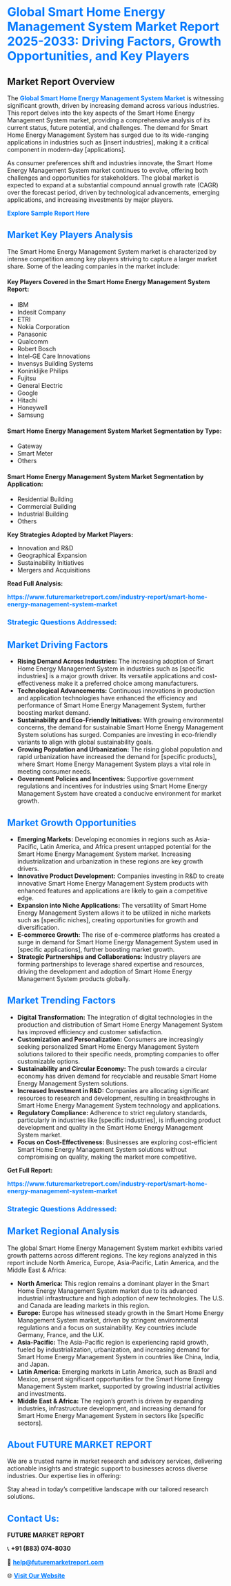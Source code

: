 <h1 style="color: #007BFF;">Global Smart Home Energy Management System Market Report 2025-2033: Driving Factors, Growth Opportunities, and Key Players</h1>

<section id="overview">
<h2>Market Report Overview</h2>
<p>The <a href="https://www.futuremarketreport.com/industry-report/smart-home-energy-management-system-market" style="color: #007BFF; text-decoration: none;"><strong>Global Smart Home Energy Management System Market</strong></a> is witnessing significant growth, driven by increasing demand across various industries. This report delves into the key aspects of the Smart Home Energy Management System market, providing a comprehensive analysis of its current status, future potential, and challenges. The demand for Smart Home Energy Management System has surged due to its wide-ranging applications in industries such as [insert industries], making it a critical component in modern-day [applications].</p>
<p>As consumer preferences shift and industries innovate, the Smart Home Energy Management System market continues to evolve, offering both challenges and opportunities for stakeholders. The global market is expected to expand at a substantial compound annual growth rate (CAGR) over the forecast period, driven by technological advancements, emerging applications, and increasing investments by major players.</p>
</section>

<section id="overview">
<p><a href="https://www.futuremarketreport.com/request-sample/reportId=53662" style="color: #007BFF; text-decoration: none;"><strong>Explore Sample Report Here</strong></a></p>
</section>

<section id="key-players">
<h2 style="color: #007BFF;">Market Key Players Analysis</h2>
<p>The Smart Home Energy Management System market is characterized by intense competition among key players striving to capture a larger market share. Some of the leading companies in the market include:</p>
<h4>Key Players Covered in the Smart Home Energy Management System Report:</h4>
<ul><li>IBM</li><li>Indesit Company</li><li>ETRI</li><li>Nokia Corporation</li><li>Panasonic</li><li>Qualcomm</li><li>Robert Bosch</li><li>Intel-GE Care Innovations</li><li>Invensys Building Systems</li><li>Koninklijke Philips</li><li>Fujitsu</li><li>General Electric</li><li>Google</li><li>Hitachi</li><li>Honeywell</li><li>Samsung</li></ul>
<h4>Smart Home Energy Management System Market Segmentation by Type:</h4>
<ul><li>Gateway</li><li>Smart Meter</li><li>Others</li></ul>

<h4>Smart Home Energy Management System Market Segmentation by Application:</h4>
<ul><li>Residential Building</li><li>Commercial Building</li><li>Industrial Building</li><li>Others</li></ul>
<p><strong>Key Strategies Adopted by Market Players:</strong></p>
<ul>
<li>Innovation and R&D</li>
<li>Geographical Expansion</li>
<li>Sustainability Initiatives</li>
<li>Mergers and Acquisitions</li>
</ul>
</section>

<section>
<p><strong>Read Full Analysis: </strong></p><a href="https://www.futuremarketreport.com/industry-report/smart-home-energy-management-system-market" style="color: #007BFF; text-decoration: none;"><strong>https://www.futuremarketreport.com/industry-report/smart-home-energy-management-system-market</strong></a>
<h3 style="color: #007BFF;">Strategic Questions Addressed:</h3>
</section>

<section id="driving-factors">
<h2 style="color: #007BFF;">Market Driving Factors</h2>
<ul>
<li><strong>Rising Demand Across Industries:</strong> The increasing adoption of Smart Home Energy Management System in industries such as [specific industries] is a major growth driver. Its versatile applications and cost-effectiveness make it a preferred choice among manufacturers.</li>
<li><strong>Technological Advancements:</strong> Continuous innovations in production and application technologies have enhanced the efficiency and performance of Smart Home Energy Management System, further boosting market demand.</li>
<li><strong>Sustainability and Eco-Friendly Initiatives:</strong> With growing environmental concerns, the demand for sustainable Smart Home Energy Management System solutions has surged. Companies are investing in eco-friendly variants to align with global sustainability goals.</li>
<li><strong>Growing Population and Urbanization:</strong> The rising global population and rapid urbanization have increased the demand for [specific products], where Smart Home Energy Management System plays a vital role in meeting consumer needs.</li>
<li><strong>Government Policies and Incentives:</strong> Supportive government regulations and incentives for industries using Smart Home Energy Management System have created a conducive environment for market growth.</li>
</ul>
</section>

<section id="growth-opportunities">
<h2 style="color: #007BFF;">Market Growth Opportunities</h2>
<ul>
<li><strong>Emerging Markets:</strong> Developing economies in regions such as Asia-Pacific, Latin America, and Africa present untapped potential for the Smart Home Energy Management System market. Increasing industrialization and urbanization in these regions are key growth drivers.</li>
<li><strong>Innovative Product Development:</strong> Companies investing in R&D to create innovative Smart Home Energy Management System products with enhanced features and applications are likely to gain a competitive edge.</li>
<li><strong>Expansion into Niche Applications:</strong> The versatility of Smart Home Energy Management System allows it to be utilized in niche markets such as [specific niches], creating opportunities for growth and diversification.</li>
<li><strong>E-commerce Growth:</strong> The rise of e-commerce platforms has created a surge in demand for Smart Home Energy Management System used in [specific applications], further boosting market growth.</li>
<li><strong>Strategic Partnerships and Collaborations:</strong> Industry players are forming partnerships to leverage shared expertise and resources, driving the development and adoption of Smart Home Energy Management System products globally.</li>
</ul>
</section>

<section id="trending-factors">
<h2 style="color: #007BFF;">Market Trending Factors</h2>
<ul>
<li><strong>Digital Transformation:</strong> The integration of digital technologies in the production and distribution of Smart Home Energy Management System has improved efficiency and customer satisfaction.</li>
<li><strong>Customization and Personalization:</strong> Consumers are increasingly seeking personalized Smart Home Energy Management System solutions tailored to their specific needs, prompting companies to offer customizable options.</li>
<li><strong>Sustainability and Circular Economy:</strong> The push towards a circular economy has driven demand for recyclable and reusable Smart Home Energy Management System solutions.</li>
<li><strong>Increased Investment in R&D:</strong> Companies are allocating significant resources to research and development, resulting in breakthroughs in Smart Home Energy Management System technology and applications.</li>
<li><strong>Regulatory Compliance:</strong> Adherence to strict regulatory standards, particularly in industries like [specific industries], is influencing product development and quality in the Smart Home Energy Management System market.</li>
<li><strong>Focus on Cost-Effectiveness:</strong> Businesses are exploring cost-efficient Smart Home Energy Management System solutions without compromising on quality, making the market more competitive.</li>
</ul>
</section>

<section>
<p><strong>Get Full Report: </strong></p><a href="https://www.futuremarketreport.com/industry-report/smart-home-energy-management-system-market" style="color: #007BFF; text-decoration: none;"><strong>https://www.futuremarketreport.com/industry-report/smart-home-energy-management-system-market</strong></a>
<h3 style="color: #007BFF;">Strategic Questions Addressed:</h3>
</section>


<section id="regional-analysis">
<h2 style="color: #007BFF;">Market Regional Analysis</h2>
<p>The global Smart Home Energy Management System market exhibits varied growth patterns across different regions. The key regions analyzed in this report include North America, Europe, Asia-Pacific, Latin America, and the Middle East & Africa:</p>
<ul>
<li><strong>North America:</strong> This region remains a dominant player in the Smart Home Energy Management System market due to its advanced industrial infrastructure and high adoption of new technologies. The U.S. and Canada are leading markets in this region.</li>
<li><strong>Europe:</strong> Europe has witnessed steady growth in the Smart Home Energy Management System market, driven by stringent environmental regulations and a focus on sustainability. Key countries include Germany, France, and the U.K.</li>
<li><strong>Asia-Pacific:</strong> The Asia-Pacific region is experiencing rapid growth, fueled by industrialization, urbanization, and increasing demand for Smart Home Energy Management System in countries like China, India, and Japan.</li>
<li><strong>Latin America:</strong> Emerging markets in Latin America, such as Brazil and Mexico, present significant opportunities for the Smart Home Energy Management System market, supported by growing industrial activities and investments.</li>
<li><strong>Middle East & Africa:</strong> The region’s growth is driven by expanding industries, infrastructure development, and increasing demand for Smart Home Energy Management System in sectors like [specific sectors].</li>
</ul>
</section>

<footer>
<h2 style="color: #007BFF;">About FUTURE MARKET REPORT</h2>
<p>We are a trusted name in market research and advisory services, delivering actionable insights and strategic support to businesses across diverse industries. Our expertise lies in offering:</p>

<p>Stay ahead in today’s competitive landscape with our tailored research solutions.</p>

<h2 style="color: #007BFF;">Contact Us:</h2>
<p><strong>FUTURE MARKET REPORT</strong></p>
<p>📞 <strong>+91 (883) 074-8030</strong></p>
<p>📧 <strong><a href="mailto:help@futuremarketreport.com" style="color: #007BFF;">help@futuremarketreport.com</a></strong></p>
<p>🌐 <strong><a href="https://www.futuremarketreport.com/" style="color: #007BFF;">Visit Our Website</a></strong></p>
</footer>